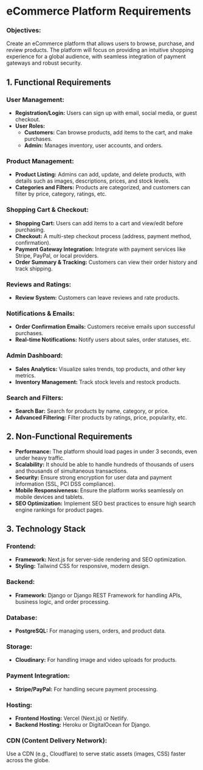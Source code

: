 # eCommerce Platform Requirements

### Objectives:

Create an eCommerce platform that allows users to browse, purchase, and review products. The platform will focus on providing an intuitive shopping experience for a global audience, with seamless integration of payment gateways and robust security.

## 1. Functional Requirements

### User Management:
- **Registration/Login:** Users can sign up with email, social media, or guest checkout.
- **User Roles:**
  - **Customers:** Can browse products, add items to the cart, and make purchases.
  - **Admin:** Manages inventory, user accounts, and orders.
 
### Product Management:
- **Product Listing:** Admins can add, update, and delete products, with details such as images, descriptions, prices, and stock levels.
- **Categories and Filters:** Products are categorized, and customers can filter by price, category, ratings, etc.

### Shopping Cart & Checkout:
- **Shopping Cart:** Users can add items to a cart and view/edit before purchasing.
- **Checkout:** A multi-step checkout process (address, payment method, confirmation).
- **Payment Gateway Integration:** Integrate with payment services like Stripe, PayPal, or local providers.
- **Order Summary & Tracking:** Customers can view their order history and track shipping.

### Reviews and Ratings:
- **Review System:** Customers can leave reviews and rate products.

### Notifications & Emails:
- **Order Confirmation Emails:** Customers receive emails upon successful purchases.
- **Real-time Notifications:** Notify users about sales, order statuses, etc.

### Admin Dashboard:
- **Sales Analytics:** Visualize sales trends, top products, and other key metrics.
- **Inventory Management:** Track stock levels and restock products.

### Search and Filters:
- **Search Bar:** Search for products by name, category, or price.
- **Advanced Filtering:** Filter products by ratings, price, popularity, etc.

## 2. Non-Functional Requirements

- **Performance:** The platform should load pages in under 3 seconds, even under heavy traffic.
- **Scalability:** It should be able to handle hundreds of thousands of users and thousands of simultaneous transactions.
- **Security:** Ensure strong encryption for user data and payment information (SSL, PCI DSS compliance).
- **Mobile Responsiveness:** Ensure the platform works seamlessly on mobile devices and tablets.
- **SEO Optimization:** Implement SEO best practices to ensure high search engine rankings for product pages.

## 3. Technology Stack

### Frontend:
- **Framework:** Next.js for server-side rendering and SEO optimization.
- **Styling:** Tailwind CSS for responsive, modern design.

### Backend:
- **Framework:** Django or Django REST Framework for handling APIs, business logic, and order processing.

### Database:
- **PostgreSQL:** For managing users, orders, and product data.

### Storage:
- **Cloudinary:** For handling image and video uploads for products.

### Payment Integration:
- **Stripe/PayPal:** For handling secure payment processing.

### Hosting:
- **Frontend Hosting:** Vercel (Next.js) or Netlify.
- **Backend Hosting:** Heroku or DigitalOcean for Django.

### CDN (Content Delivery Network):
Use a CDN (e.g., Cloudflare) to serve static assets (images, CSS) faster across the globe.
